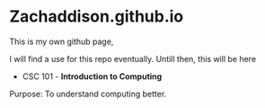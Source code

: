 # Zachaddison.github.io
This is my own github page,

I will find a use for this repo eventually. Untill then, this will be here

- CSC 101 - **Introduction to Computing**


Purpose:
To understand computing better.
